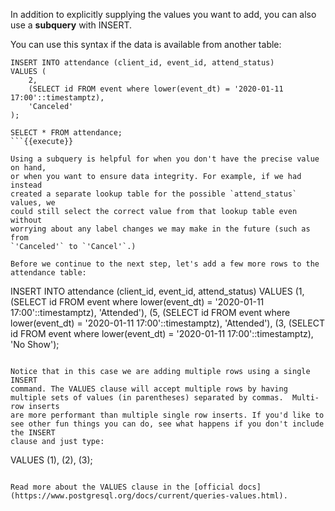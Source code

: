 In addition to explicitly supplying the values you want to add, you can also 
use a **subquery** with INSERT. 

You can use this syntax if the data is available from another table:

```
INSERT INTO attendance (client_id, event_id, attend_status)
VALUES (
    2,
    (SELECT id FROM event where lower(event_dt) = '2020-01-11 17:00'::timestamptz),
    'Canceled'
);

SELECT * FROM attendance;
```{{execute}}

Using a subquery is helpful for when you don't have the precise value on hand, 
or when you want to ensure data integrity. For example, if we had instead 
created a separate lookup table for the possible `attend_status` values, we 
could still select the correct value from that lookup table even without 
worrying about any label changes we may make in the future (such as from 
`'Canceled'` to `'Cancel'`.)

Before we continue to the next step, let's add a few more rows to the 
attendance table:

```
INSERT INTO attendance (client_id, event_id, attend_status)
VALUES (1,
    (SELECT id FROM event where lower(event_dt) = '2020-01-11 17:00'::timestamptz),
    'Attended'),
    (5,
    (SELECT id FROM event where lower(event_dt) = '2020-01-11 17:00'::timestamptz),
    'Attended'),
    (3,
    (SELECT id FROM event where lower(event_dt) = '2020-01-11 17:00'::timestamptz),
    'No Show');
```{{execute}}

Notice that in this case we are adding multiple rows using a single INSERT
command. The VALUES clause will accept multiple rows by having 
multiple sets of values (in parentheses) separated by commas.  Multi-row inserts 
are more performant than multiple single row inserts. If you'd like to
see other fun things you can do, see what happens if you don't include the INSERT
clause and just type: 

```
VALUES (1), (2), (3);
```{{execute}}

Read more about the VALUES clause in the [official docs](https://www.postgresql.org/docs/current/queries-values.html).
